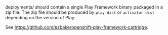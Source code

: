 deployments/ should contain a single Play Framework binary packaged in a zip file. The zip file should be produced by `play dist` or `activator dist` depending on the version of Play.

See <https://github.com/ezbake/openshift-play-framework-cartridge>.
